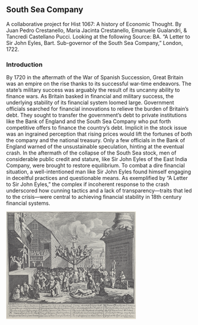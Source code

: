 ## South Sea Company

A collaborative project for Hist 1067: A history of Economic Thought. By Juan Pedro Crestanello, Maria Jacinta Crestanello, Emanuele Gualandri, & Tancredi Castellano Pucci. Looking at the following  Source: BA. “A Letter to Sir John Eyles, Bart. Sub-governor of the South Sea Company,” London, 1722.



### Introduction 

By 1720 in the aftermath of the War of Spanish Succession, Great Britain was an empire on the rise thanks to its successful war-time endeavors. The state’s military success was arguably the result of its uncanny ability to finance wars. As Britain basked in financial and military success, the underlying stability of its financial system loomed large. Government officials searched for financial innovations to relieve the burden of Britain’s debt. They sought to transfer the government’s debt to private institutions like the Bank of England and the South Sea Company who put forth competitive offers to finance the country’s debt. Implicit in the stock issue was an ingrained perception that rising prices would lift the fortunes of both the company and the national treasury. Only a few officials in the Bank of England warned of the unsustainable speculation, hinting at the eventual crash. In the aftermath of the collapse of the South Sea stock, men of considerable public credit and stature, like Sir John Eyles of the East India Company, were brought to restore equilibrium. To combat a dire financial situation, a well-intentioned man like Sir John Eyles found himself engaging in deceitful practices and questionable means. As exemplified by “A Letter to Sir John Eyles,” the complex if incoherent response to the crash underscored how cunning tactics and a lack of transparency—traits that led to the crisis—were central to achieving financial stability in 18th century financial systems. 

![SSC](image1.png)
